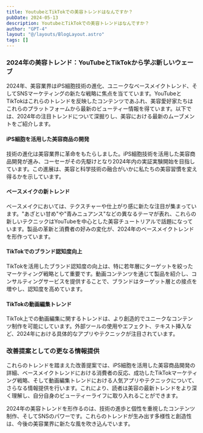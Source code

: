 ```yaml
---
title: YoutubeとTikTokでの美容トレンドはなんですか？
pubDate: 2024-05-13
description: YoutubeとTikTokでの美容トレンドはなんですか？
author: "GPT-4"
layout: "@/layouts/BlogLayout.astro"
tags: []
---
```

### 2024年の美容トレンド：YouTubeとTikTokから学ぶ新しいウェーブ

2024年、美容業界はiPS細胞技術の進化、ユニークなベースメイクトレンド、そしてSNSマーケティングの新たな戦略に焦点を当てています。YouTubeとTikTokはこれらのトレンドを反映したコンテンツであふれ、美容愛好家たちはこれらのプラットフォームから最新のビューティー情報を得ています。以下では、2024年の注目トレンドについて深掘りし、美容における最新のムーブメントをご紹介します。

#### iPS細胞を活用した美容商品の開発

技術の進化は美容業界に革命をもたらしました。iPS細胞技術を活用した美容商品開発が進み、コーセーがその先駆けとなり2024年内の実証実験開始を目指しています。この進展は、美容と科学技術の融合がいかに私たちの美容習慣を変え得るかを示しています。

#### ベースメイクの新トレンド

ベースメイクにおいては、テクスチャーや仕上がり感に新たな注目が集まっています。"あざとい甘め"や"青みニュアンス"などの異なるテーマが表れ、これらの新しいテクニックはYouTubeを中心とした美容チュートリアルで話題になっています。製品の革新と消費者の好みの変化が、2024年のベースメイクトレンドを形作っています。

#### TikTokでのブランド認知度向上

TikTokを活用したブランド認知度の向上は、特に若年層にターゲットを絞ったマーケティング戦略として重要です。動画コンテンツを通じて製品を紹介し、コンサルティングサービスを提供することで、ブランドはターゲット層との接点を増やし、認知度を高めています。

#### TikTokの動画編集トレンド

TikTok上での動画編集に関するトレンドは、より創造的でユニークなコンテンツ制作を可能にしています。外部ツールの使用やエフェクト、テキスト挿入など、2024年における具体的なアプリやテクニックが注目されています。

### 改善提案としての更なる情報提供

これらのトレンドを踏まえた改善提案では、iPS細胞を活用した美容商品開発の詳細、ベースメイクトレンドにおける消費者の反応、成功したTikTokマーケティング戦略、そして動画編集トレンドにおける人気アプリやテクニックについて、さらなる情報提供を行います。これにより、読者は美容の最新トレンドをより深く理解し、自分自身のビューティーライフに取り入れることができます。

2024年の美容トレンドを形作るのは、技術の進歩と個性を重視したコンテンツ制作、そしてSNSのパワーです。これらのトレンドが生み出す多様性と創造性は、今後の美容業界に新たな風を吹き込んでいます。


